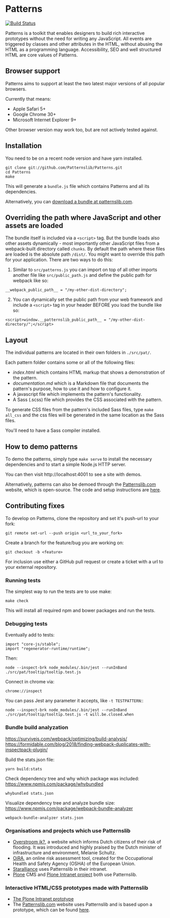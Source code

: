 # Patterns

[![Build Status](https://travis-ci.org/Patternslib/Patterns.png?branch=master)](https://travis-ci.org/Patternslib/Patterns)

Patterns is a toolkit that enables designers to build rich
interactive prototypes without the need for writing any JavaScript. All events
are triggered by classes and other attributes in the HTML, without abusing the
HTML as a programming language. Accessibility, SEO and well structured HTML are
core values of Patterns.

## Browser support

Patterns aims to support at least the two latest major versions of all popular browsers.

Currently that means:

-   Apple Safari 5+
-   Google Chrome 30+
-   Microsoft Internet Explorer 9+

Other browser version may work too, but are not actively tested against.

## Installation

You need to be on a recent node version and have yarn installed.

    git clone git://github.com/Patternslib/Patterns.git
    cd Patterns
    make

This will generate a `bundle.js` file which contains Patterns and all its
dependencies.

Alternatively, you can [download a bundle at patternslib.com](http://patternslib.com/download.html).


## Overriding the path where JavaScript and other assets are loaded

The bundle itself is included via a ``<script>`` tag.
But the bundle loads also other assets dynamically - most importantly other JavaScript files from a webpack-built directory called ``chunks``.
By default the path where these files are loaded is the absolute path ``/dist/``.
You might want to override this path for your application.
There are two ways to do this:

1) Similar to ``src/patterns.js`` you can import on top of all other imports another file like ``src/public_path.js`` and define the public path for webpack like so:
```
__webpack_public_path__ = "/my-other-dist-directory";
```

2) You can dynamically set the public path from your web framework and include a ``<script>`` tag in your header BEFORE you load the bundle like so:

```
<script>window.__patternslib_public_path__ = "/my-other-dist-directory/";</script>
```


## Layout

The individual patterns are located in their own folders in `./src/pat/`.

Each pattern folder contains some or all of the following files:

-   _index.html_ which contains HTML markup that shows a demonstration of the pattern.
-   _documentation.md_ which is a Markdown file that documents the pattern's purpose, how to use it and how to configure it.
-   A javascript file which implements the pattern's functionality.
-   A Sass (.scss) file which provides the CSS associated with the pattern.

To generate CSS files from the pattern's included Sass files, type `make all_css`
and the css files will be generated in the same location as the Sass files.

You'll need to have a Sass compiler installed.

## How to demo patterns

To demo the patterns, simply type `make serve` to install the necessary
dependencies and to start a simple Node.js HTTP server.

You can then visit http://localhost:4001 to see a site with demos.

Alternatively, patterns can also be demoed through the
[Patternslib.com](http://patternslib.com) website, which is open-source. The
code and setup instructions are [here](https://github.com/patternslib/Patterns-site).

## Contributing fixes

To develop on Patterns, clone the repository and set it's push-url to your fork:

    git remote set-url --push origin <url_to_your_fork>

Create a branch for the feature/bug you are working on:

    git checkout -b <feature>

For inclusion use either a GitHub pull request or create a ticket with
a url to your external repository.

### Running tests

The simplest way to run the tests are to use make:

    make check

This will install all required npm and bower packages and run the tests.

### Debugging tests

Eventually add to tests:

    import "core-js/stable";
    import "regenerator-runtime/runtime";

Then:

    node --inspect-brk node_modules/.bin/jest --runInBand ./src/pat/tooltip/tooltip.test.js

Connect in chrome via:

    chrome://inspect

You can pass Jest any parameter it accepts, like `-t TESTPATTERN`::

    node --inspect-brk node_modules/.bin/jest --runInBand ./src/pat/tooltip/tooltip.test.js -t will.be.closed.when

### Bundle build analyzation

https://survivejs.com/webpack/optimizing/build-analysis/
https://formidable.com/blog/2018/finding-webpack-duplicates-with-inspectpack-plugin/

Build the stats.json file:

    yarn build:stats

Check dependency tree and why which package was included:
https://www.npmjs.com/package/whybundled

    whybundled stats.json

Visualize dependency tree and analyze bundle size:
https://www.npmjs.com/package/webpack-bundle-analyzer

    webpack-bundle-analyzer stats.json

### Organisations and projects which use Patternslib

-   [Overstroom ik?](http://www.overstroomik.nl), a website which informs Dutch citizens of their risk of flooding. It was introduced and highly praised by the Dutch minister of infrastructure and environment, Melanie Schultz.
-   [OiRA](https://client.oiraproject.eu/), an online risk assessment tool, created for the Occupational Health and Safety Agency (OSHA) of the European Union.
-   [Staralliance](http://www.staralliance.com) uses Patternslib in their intranet.
-   [Plone](http://plone.com) CMS and [Plone Intranet project](http://ploneintranet.com) both use Patternslib.

### Interactive HTML/CSS prototypes made with Patternslib

-   [The Plone Intranet prototype](http://prototype.ploneintranet.net/dashboard.html)
-   The [Patternslib.com](http://patternslib.com) website uses Patternslib and is based upon a prototype, which can be found [here](https://github.com/patternslib/Patterns-site).
